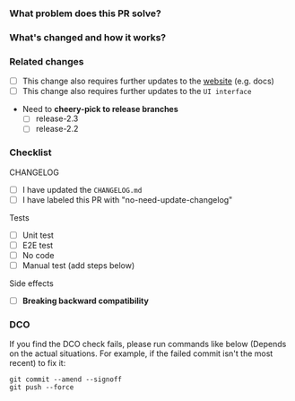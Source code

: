 <!--
Thank you for contributing to Chaos Mesh!

If you're unsure where to start, please refer to the contributing doc:

https://github.com/chaos-mesh/chaos-mesh/blob/master/CONTRIBUTING.md

If you still have questions, please let us know via issues.

Please follow https://www.conventionalcommits.org/en/v1.0.0/ when you open a new PR:
-->

### What problem does this PR solve?

<!-- Uncomment this line if some issues to close -->
<!-- Close #<issue number> -->

### What's changed and how it works?

<!-- Uncomment this line if this PR is associated with a proposal -->
<!-- Proposal: [name](url) -->

### Related changes

- [ ] This change also requires further updates to the [website](https://github.com/chaos-mesh/website) (e.g. docs)
- [ ] This change also requires further updates to the `UI interface`
- Need to **cheery-pick to release branches**
  - [ ] release-2.3
  - [ ] release-2.2

### Checklist

CHANGELOG

<!-- Must include at least one of them. -->

- [ ] I have updated the `CHANGELOG.md`
- [ ] I have labeled this PR with "no-need-update-changelog"

Tests

<!-- Must include at least one of them. -->

- [ ] Unit test
- [ ] E2E test
- [ ] No code
- [ ] Manual test (add steps below)

<!-- > steps: -->

Side effects

- [ ] **Breaking backward compatibility**

### DCO

If you find the DCO check fails, please run commands like below (Depends on the actual situations. For example, if the failed commit isn't the most recent) to fix it:

```shell
git commit --amend --signoff
git push --force
```
